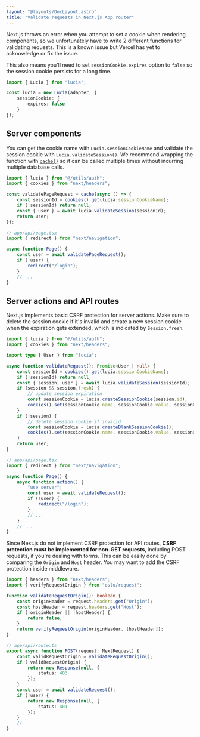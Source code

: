 ```yaml
---
layout: "@layouts/DocLayout.astro"
title: "Validate requests in Next.js App router"
---
```


Next.js throws an error when you attempt to set a cookie when rendering components, so we unfortunately have to write 2 different functions for validating requests. This is a known issue but Vercel has yet to acknowledge or fix the issue.

This also means you'll need to set `sessionCookie.expires` option to `false` so the session cookie persists for a long time.

```ts
import { Lucia } from "lucia";

const lucia = new Lucia(adapter, {
	sessionCookie: {
		expires: false
	}
});
```

## Server components

You can get the cookie name with `Lucia.sessionCookieName` and validate the session cookie with `Lucia.validateSession()`. We recommend wrapping the function with [`cache()`]() so it can be called multiple times without incurring multiple database calls.

```ts
import { lucia } from "@/utils/auth";
import { cookies } from "next/headers";

const validatePageRequest = cache(async () => {
	const sessionId = cookies().get(lucia.sessionCookieName);
	if (!sessionId) return null;
	const { user } = await lucia.validateSession(sessionId);
	return user;
});
```

```ts
// app/api/page.tsx
import { redirect } from "next/navigation";

async function Page() {
	const user = await validatePageRequest();
	if (!user) {
		redirect("/login");
	}
	// ...
}
```

## Server actions and API routes

Next.js implements basic CSRF protection for server actions. Make sure to delete the session cookie if it's invalid and create a new session cookie when the expiration gets extended, which is indicated by `Session.fresh`.

```ts
import { lucia } from "@/utils/auth";
import { cookies } from "next/headers";

import type { User } from "lucia";

async function validateRequest(): Promise<User | null> {
	const sessionId = cookies().get(lucia.sessionCookieName);
	if (!sessionId) return null;
	const { session, user } = await lucia.validateSession(sessionId);
	if (session && session.fresh) {
		// update session expiration
		const sessionCookie = lucia.createSessionCookie(session.id);
		cookies().set(sessionCookie.name, sessionCookie.value, sessionCookie.attributes);
	}
	if (!session) {
		// delete session cookie if invalid
		const sessionCookie = lucia.createBlankSessionCookie();
		cookies().set(sessionCookie.name, sessionCookie.value, sessionCookie.attributes);
	}
	return user;
}
```

```ts
// app/api/page.tsx
import { redirect } from "next/navigation";

async function Page() {
	async function action() {
		"use server";
		const user = await validateRequest();
		if (!user) {
			redirect("/login");
		}
		// ...
	}
	// ...
}
```

Since Next.js do not implement CSRF protection for API routes, **CSRF protection must be implemented for non-GET requests**, including POST requests, if you're dealing with forms. This can be easily done by comparing the `Origin` and `Host` header. You may want to add the CSRF protection inside middleware.

```ts
import { headers } from "next/headers";
import { verifyRequestOrigin } from "oslo/request";

function validateRequestOrigin(): boolean {
	const originHeader = request.headers.get("Origin");
	const hostHeader = request.headers.get("Host");
	if (!originHeader || !hostHeader) {
		return false;
	}
	return verifyRequestOrigin(originHeader, [hostHeader]);
}
```

```ts
// app/api/route.ts
export async function POST(request: NextRequest) {
	const validRequestOrigin = validateRequestOrigin();
	if (!validRequestOrigin) {
		return new Response(null, {
			status: 403
		});
	}
	const user = await validateRequest();
	if (!user) {
		return new Response(null, {
			status: 401
		});
	}
	//
}
```
